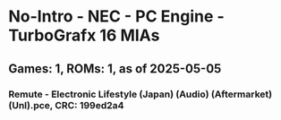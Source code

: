 # No-Intro - NEC - PC Engine - TurboGrafx 16 MIAs
## Games: 1, ROMs: 1, as of 2025-05-05

### Remute - Electronic Lifestyle (Japan) (Audio) (Aftermarket) (Unl).pce, CRC: 199ed2a4
